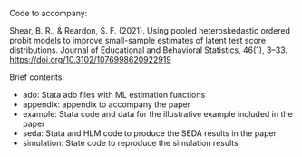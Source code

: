 
Code to accompany:

Shear, B. R., & Reardon, S. F. (2021). Using pooled heteroskedastic ordered probit models to improve small-sample estimates of latent test score distributions. Journal of Educational and Behavioral Statistics, 46(1), 3–33. https://doi.org/10.3102/1076998620922919

Brief contents:

- ado: Stata ado files with ML estimation functions
- appendix: appendix to accompany the paper
- example: Stata code and data for the illustrative example included in the paper
- seda: Stata and HLM code to produce the SEDA results in the paper
- simulation: State code to reproduce the simulation results

